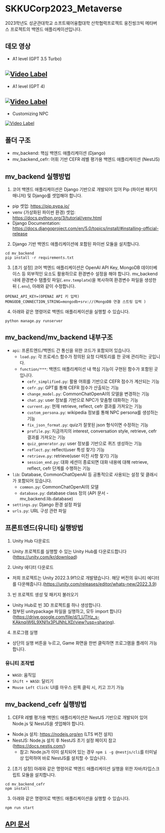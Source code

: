 # SKKUCorp2023_Metaverse

2023학년도 성균관대학교 소프트웨어융합대학 산학협력프로젝트 웅진씽크빅 메타버스 프로젝트의 백엔드 애플리케이션입니다.

## 데모 영상

- A1 level (GPT 3.5 Turbo)

## [![Video Label](http://img.youtube.com/vi/G8IFECU7Q6k/0.jpg)](https://youtu.be/G8IFECU7Q6k?si=9RODhlfOSECArWhE)

- A1 level (GPT 4)

## [![Video Label](http://img.youtube.com/vi/KTXqJFn-iWE/0.jpg)](https://youtu.be/KTXqJFn-iWE?si=6-3DD1L4wRXTHyVy)

- Customizing NPC

[![Video Label](http://img.youtube.com/vi/K7FkbBDxkEM/0.jpg)](https://youtu.be/K7FkbBDxkEM?si=BlLAKwhonpZFR2PH)

## 폴더 구조

- mv_backend: 핵심 백엔드 애플리케이션 (Django)
- mv_backend_cefr: 어휘 기반 CEFR 레벨 평가용 백엔드 애플리케이션 (NestJS)

## mv_backend 실행방법

1. 코어 백엔드 애플리케이션은 Django 기반으로 개발되어 있어 Pip (파이썬 패키지 매니저) 및 Django를 셋업해야 합니다.

- pip 셋업: https://pip.pypa.io/
- venv (가상화된 파이썬 환경) 셋업: https://docs.python.org/3/tutorial/venv.html
- Django Documentation: https://docs.djangoproject.com/en/5.0/topics/install/#installing-official-release

2. Django 기반 백엔드 애플리케이션에 포함된 파이썬 모듈을 설치합니다.

```
cd mv_backend
pip install -r requirements.txt
```

3. [초기 설정] 코어 백엔드 애플리케이션은 OpenAI API Key, MongoDB 데이터베이스 등 외부적인 요소도 활용하므로 환경변수 설정을 해야 합니다. mv_backend 내에 환경변수 탬플릿 파일(`.env.template`)을 복사하여 환경변수 파일을 생성한 뒤 (`.env`), 아래와 같이 수정합니다.

```
OPENAI_API_KEY=(OPENAI API 키 입력)
MONGODB_CONNECTION_STRING=mongodb+srv://(MongoDB 연결 스트링 입력 )
```

4. 아래와 같은 명령어로 백엔드 애플리케이션을 실행할 수 있습니다.

```
python manage.py runserver
```

## mv_backend/mv_backend 내부구조

- `api`: 프론트엔드/백엔드 간 통신을 위한 코드가 포함되어 있습니다.
  - `load.py`: 각 프로세스 함수가 정의된 요청 디렉토리를 한 곳에 관리하는 곳입니다.
  - `function/***`: 백엔드 애플리케이션 내 핵심 기능이 구현된 함수가 포함된 곳입니다.
    - `cefr_simplified.py`: 활용 어휘를 기반으로 CEFR 점수가 계산되는 기능
    - `cefr.py`: GPT를 통해 CEFR 점수가 산출되는 기능
    - `change_model.py`: CommonChatOpenAI의 모델을 변경하는 기능
    - `chat.py`: user 정보를 기반으로 NPC가 맞춤형 대화하는 기능
    - `current.py`: 현재 retrieve, reflect, cefr 결과를 가져오는 기능
    - `custom_persona.py`: wikipedia 정보를 통해 NPC persona를 생성하는 기능
    - `fix_json_format.py`: quiz가 잘못된 json 형식이면 수정하는 기능
    - `profile.py`: 지금까지의 interest, conversation style, retrieve, cefr 결과를 가져오는 기능
    - `quiz_generator.py`: user 정보를 기반으로 퀴즈 생성하는 기능
    - `reflect.py`: reflect(user 특성 찾기) 기능
    - `retrieve.py`: retrieve(user 미진 사항 찾기) 기능
    - `session_end.py`: 대화 세션이 종료되면 대화 내용에 대해 retrieve, reflect, cefr 단계를 수행하는 기능
- `lib`: Database, CommonChatOpenAI 등 공통적으로 사용되는 설정 및 클래시가 포함되어 있습니다.
  - `common.py`: CommonChatOpenAI의 모델
  - `database.py`: database class 정의 (API 문서 - mv_backend.lib.database)
- `settings.py`: Django 환경 설정 파일
- `urls.py`: URL 구성 관련 파일

## 프론트엔드(유니티) 실행방법

1. Unity Hub 다운로드

- Unity 프로젝트를 실행할 수 있는 Unity Hub를 다운로드합니다(https://unity.com/kr/download)

2. Unity 에디터 다운로드

- 저희 프로젝트는 Unity 2022.3.9f1으로 개발됐습니다. 해당 버전의 유니티 에디터를 다운해줍니다.(https://unity.com/releases/editor/whats-new/2022.3.9)

3. 빈 프로젝트 생성 및 패키지 불러오기

- Unity Hub로 빈 3D 프로젝트를 하나 생성합니다.
- 첨부된 unitypackage 파일을 실행하고, 모두 import 합니다(https://drive.google.com/file/d/1_UTHz_s-KAknqiW6L9XNl1x3PIJNhLXD/view?usp=sharing).

4. 프로그램 실행

- 상단의 실행 버튼을 누르고, Game 화면을 한번 클릭하면 프로그램을 플레이 가능합니다.

### 유니티 조작법

- `WASD`: 움직임
- `Shift + WASD`: 달리기
- `Mouse Left Click`: UI를 마우스 왼쪽 클릭 시, 키고 끄기 가능

## mv_backend_cefr 실행방법

1. CEFR 레벨 평가용 백엔드 애플리케이션은 NestJS 기반으로 개발되어 있어 Node.js 및 NestJS을 셋업해야 합니다.

- Node.js 설치: https://nodejs.org/en (LTS 버전 설치)
- NestJS: Node.js 설치 후 NestJS 초기 설정 페이지 참고 (https://docs.nestjs.com/)
  - 참고: Node.js가 이미 설치되어 있는 경우 `npm i -g @nestjs/cli`를 터미널 상 입력하여 바로 NestJS를 설치할 수 있습니다.

2. [초기 설정] 아래와 같은 명령어로 백엔드 애플리케이션 실행을 위한 자바/타입스크립트 모듈을 설치합니다.

```
cd mv_backend_cefr
npm install
```

3. 아래와 같은 명령어로 백엔드 애플리케이션을 실행할 수 있습니다.

```
npm run start
```

## [API 문서](https://dotgeon-kingo.notion.site/eb449a2cf045442d85a3cf3c65c75e7c?v=a945cf7ef8d940e7aa20a35fe26c23d4)
